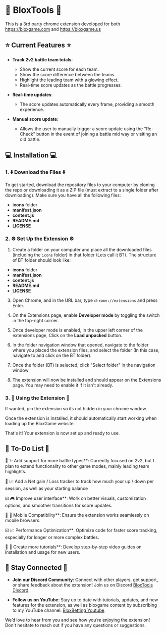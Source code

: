 # 🔨 BloxTools 🔧

This is a 3rd party chrome extension developed for both https://bloxgame.com and https://bloxgame.us

## ⭐ Current Features ⭐

- **Track 2v2 battle team totals**:
  - Show the current score for each team.
  - Show the score difference between the teams.
  - Highlight the leading team with a glowing effect.
  - Real-time score updates as the battle progresses.
  
- **Real-time updates**:
  - The score updates automatically every frame, providing a smooth experience.
  
- **Manual score update**:
  - Allows the user to manually trigger a score update using the "Re-Check" button in the event of joining a battle mid way or visiting an old battle.

## 💻 Installation 💻

### 1. ⬇️ Download the Files ⬇️
To get started, download the repository files to your computer by cloning the repo or downloading it as a ZIP file (must extract to a single folder after downloading). Make sure you have all the following files:

- **icons** folder
- **manifest.json**
- **content.js**
- **README.md**
- **LICENSE**

### 2. ⚙️ Set Up the Extension ⚙️

1. Create a folder on your computer and place all the downloaded files (including the `icons` folder) in that folder (Lets call it BT).
The structure of BT folder should look like:
- **icons** folder
- **manifest.json**
- **content.js**
- **README.md**
- **LICENSE**

3. Open Chrome, and in the URL bar, type `chrome://extensions` and press Enter.

4. On the Extensions page, enable **Developer mode** by toggling the switch in the top-right corner.

5. Once developer mode is enabled, in the upper left corner of the extensions page, Click on the **Load unpacked** button.

6. In the folder navigation window that opened, navigate to the folder where you placed the extension files, and select the folder (In this case, navigate to and click on the BT folder).

7. Once the folder (BT) is selected, click "Select folder" in the navigation window

8. The extension will now be installed and should appear on the Extensions page. You may need to enable it if it isn't already.

### 3. 🏃 Using the Extension 🏃
If wanted, pin the extension so its not hidden in your chrome window.

Once the extension is installed, it should automatically start working when loading up the BloxGame website.

That's it! Your extension is now set up and ready to use.

## 📝 To-Do List 📝

:white_square_button: ✨ Add support for more battle types**: Currently focused on 2v2, but I plan to extend functionality to other game modes, mainly leading team highlights.

:white_square_button: 📈 Add a Net gain / Loss tracker to track how much your up / down per session, as well as your starting balance

:ballot_box_with_check: 🎮 Improve user interface**: Work on better visuals, customization options, and smoother transitions for score updates.

:white_square_button: 📱 Mobile Compatibility**: Ensure the extension works seamlessly on mobile browsers.

:ballot_box_with_check: 📈 Performance Optimization**: Optimize code for faster score tracking, especially for longer or more complex battles.

:white_square_button: 🎥 Create more tutorials**: Develop step-by-step video guides on installation and usage for new users.

## 📱 Stay Connected 📱

- **Join our Discord Community**: Connect with other players, get support, or share feedback about the extension! Join us on Discord [BloxTools Discord](https://discord.gg/kUZUtp54qy).

- **Follow us on YouTube**: Stay up to date with tutorials, updates, and new features for the extension, as well as bloxgame content by subscribing to my YouTube channel. [BloxBetting Youtube](https://www.youtube.com/@BloxBetting).

We’d love to hear from you and see how you’re enjoying the extension! Don't hesitate to reach out if you have any questions or suggestions.  
